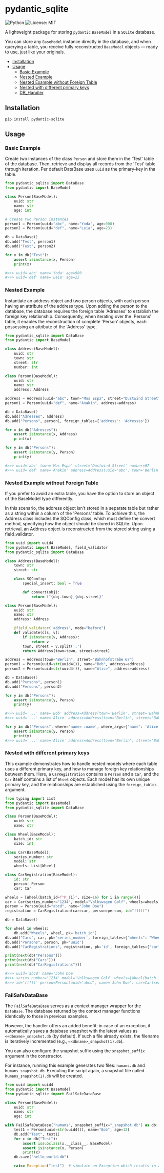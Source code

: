 # pydantic_sqlite  <!-- omit in toc -->

![Python](https://img.shields.io/badge/python-3.8%20|%203.9%20|%203.10%20|%203.11%20|%203.12%20|%203.13-blue?logo=python&logoColor=white)
![License: MIT](https://img.shields.io/badge/License-MIT-brightgreen.svg)


A lightweight package for storing `pydantic` `BaseModel` in a `SQLite` database.

You can store any `BaseModel` instance directly in the database, and when querying a table, you receive fully reconstructed `BaseModel` objects — ready to use, just like your originals.

- [Installation](#installation)
- [Usage](#usage)
  - [Basic Example](#basic-example)
  - [Nested Example](#nested-example)
  - [Nested Example without Foreign Table](#nested-example-without-foreign-table)
  - [Nested with different primary keys](#nested-with-different-primary-keys)
  - [DB\_Handler](#db_handler)

## Installation

```
pip install pydantic-sqlite
```

## Usage

### Basic Example
Create two instances of the class `Person` and store them in the 'Test' table of the database. Then, retrieve and display all records from the 'Test' table through iteration. Per default DataBase uses `uuid` as the primary-key in tha table.

```python
from pydantic_sqlite import DataBase
from pydantic import BaseModel

class Person(BaseModel):
    uuid: str
    name: str
    age: int

# Create two Person instances
person1 = Person(uuid="abc", name="Yoda", age=900)
person2 = Person(uuid="def", name="Leia", age=23)

db = DataBase()
db.add("Test", person1)
db.add("Test", person2)

for x in db("Test"):
    assert isinstance(x, Person)
    print(x)

#>>> uuid='abc' name='Yoda' age=900
#>>> uuid='def' name='Leia' age=23
```

### Nested Example

Instantiate an address object and two person objects, with each person having an attribute of the address type. Upon adding the person to the database, the database requires the foreign table 'Adresses' to establish the foreign key relationship. Consequently, when iterating over the 'Persons' table, it enables the reconstruction of complete 'Person' objects, each possessing an attribute of the 'Address' type.

```python
from pydantic_sqlite import DataBase
from pydantic import BaseModel

class Address(BaseModel):
    uuid: str
    town: str
    street: str
    number: int

class Person(BaseModel):
    uuid: str
    name: str
    address: Address

address = Address(uuid="abc", town="Mos Espa", street="Dustwind Street", number=67)
person1 = Person(uuid="def", name="Anakin", address=address)

db = DataBase()
db.add("Adresses", address)
db.add("Persons", person1, foreign_tables={'address': 'Adresses'})

for x in db("Adresses"):
    assert isinstance(x, Address)
    print(x)

for y in db("Persons"):
    assert isinstance(y, Person)
    print(y)

#>>> uuid='abc' town='Mos Espa' street='Dustwind Street' number=67
#>>> uuid='def' name='Anakin' address=Address(uuid='abc', town='Berlin', street='Dustwind Street', number=67)
```

### Nested Example without Foreign Table
If you prefer to avoid an extra table, you have the option to store an object of the BaseModel type differently.

In this scenario, the address object isn't stored in a separate table but rather as a string within a column of the 'Persons' table. To achieve this, the Address class includes the SQConfig class, which must define the convert method, specifying how the object should be stored in SQLite. Upon retrieval, an Address object is reconstructed from the stored string using a field_validator.

```python
from uuid import uuid4
from pydantic import BaseModel, field_validator
from pydantic_sqlite import DataBase

class Address(BaseModel):
    town: str
    street: str

    class SQConfig:
        special_insert: bool = True

        def convert(obj):
            return f"{obj.town},{obj.street}"

class Person(BaseModel):
    uuid: str
    name: str
    address: Address

    @field_validator('address', mode="before")
    def validate(cls, v):
        if isinstance(v, Address):
            return v
        town, street = v.split(',')
        return Address(town=town, street=street)

address = Address(town="Berlin", street="Bahnhofstraße 67")
person1 = Person(uuid=str(uuid4()), name="Bob", address=address)
person2 = Person(uuid=str(uuid4()), name="Alice", address=address)

db = DataBase()
db.add("Persons", person1)
db.add("Persons", person2)

for y in db("Persons"):
    assert isinstance(y, Person)
    print(y)

#>>> uuid='...' name='Bob' address=Address(town='Berlin', street='Bahnhofstraße 67')
#>>> uuid='...' name='Alice' address=Address(town='Berlin', street='Bahnhofstraße 67')

for y in db("Persons", where='name= :name', where_args={'name': 'Alice'}):
    assert isinstance(y, Person)
    print(y)
#>>> uuid='...' name='Alice' address=Address(town='Berlin', street='Bahnhofstraße 67')
```

### Nested with different primary keys

This example demonstrates how to handle nested models where each table uses a different primary key, and how to manage foreign key relationships between them. Here, a `CarRegistration` contains a `Person` and a `Car`, and the `Car` itself contains a list of `Wheel` objects. Each model has its own unique primary key, and the relationships are established using the `foreign_tables` argument.

```python
from typing import List
from pydantic import BaseModel
from pydantic_sqlite import DataBase

class Person(BaseModel):
    uuid: str
    name: str

class Wheel(BaseModel):
    batch_id: str
    size: int

class Car(BaseModel):
    series_number: str
    model: str
    wheels: List[Wheel]

class CarRegistration(BaseModel):
    id: str
    person: Person
    car: Car

wheels = [Wheel(batch_id=f"P_{i}", size=16) for i in range(4)]
car = Car(series_number="1234", model="Volkswagen Golf", wheels=wheels)
person = Person(uuid="abcd", name="John Doe")
registration = CarRegistration(car=car, person=person, id="fffff")

db = DataBase()

for wheel in wheels:
    db.add("Wheels", wheel, pk='batch_id')
db.add("Cars", car, pk='series_number', foreign_tables={"wheels": "Wheels"})
db.add("Persons", person, pk='uuid')
db.add("CarRegistrations", registration, pk='id', foreign_tables={"car": "Cars", "person": "Persons"})

print(next(db("Persons")))
print(next(db("Cars")))
print(next(db("CarRegistrations")))

#>>> uuid='abcd' name='John Doe'
#>>> series_number='1234' model='Volkswagen Golf' wheels=[Wheel(batch_id='P_0', size=16), Wheel(batch_id='P_1', size=16), Wheel(batch_id='P_2', size=16), Wheel(batch_id='P_3', size=16)]
#>>> id='fffff' person=Person(uuid='abcd', name='John Doe') car=Car(series_number='1234', model='Volkswagen Golf', wheels=[Wheel(batch_id='P_0', size=16), Wheel(batch_id='P_1', size=16), Wheel(batch_id='P_2', size=16), Wheel(batch_id='P_3', size=16)])

```

### FailSafeDataBase
The `FailSafeDataBase` serves as a context manager wrapper for the `DataBase`. The database returned by the context manager functions identically to those in previous examples.

However, the handler offers an added benefit: in case of an exception, it automatically saves a database snapshot with the latest values as `<<dbname>_snapshot.db` (by default). If such a file already exists, the filename is iteratively incremented (e.g., `<<dbname>_snapshot(1).db`).

You can also configure the snapshot suffix using the `snapshot_suffix` argument in the constructor.

For instance, running this example generates two files: `humans.db` and `humans_snapshot.db`. Executing the script again, a snapshot file called `humans_snapshot(1).db` will be created.

```python
from uuid import uuid4
from pydantic import BaseModel
from pydantic_sqlite import FailSafeDataBase

class Person(BaseModel):
    uuid: str
    name: str
    age: int

with FailSafeDataBase("humans", snapshot_suffix="_snapshot.db") as db:
    test1 = Person(uuid=str(uuid4()), name="Bob", age=12)
    db.add("Test", test1)
    for x in db("Test"):
        assert issubclass(x.__class__, BaseModel)
        assert isinstance(x, Person)
        print(x)
    db.save("hello_world.db")

    raise Exception("test")  # simulate an Exception which results in a new snapshot file
```
